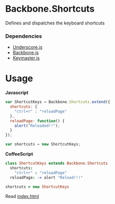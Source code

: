 # Backbone.Shortcuts

Defines and dispatches the keyboard shortcuts

### Dependencies
* [Underscore.js](http://underscorejs.org/)
* [Backbone.js](http://backbonejs.org/)
* [Keymaster.js](https://github.com/madrobby/keymaster/)

# Usage

**Javascript**

```javascript
var ShortcutKeys = Backbone.Shortcuts.extend({
  shortcuts: {
    "ctrl+r" : "reloadPage"
  },
  reloadPage: function() {
    alert("Reloaded!!");
  }
});

var shortcuts = new ShortcutKeys;
```

**CoffeeScript**

```coffeescript
class ShortcutKeys extends Backbone.Shortcuts
  shortcuts:
    "ctrl+r" : "reloadPage"
  reloadPage: -> alert "Reload!!!"

shortcuts = new ShortcutKeys
```

Read [index.html](https://github.com/bry4n/backbone-shortcuts/blob/master/index.html)
